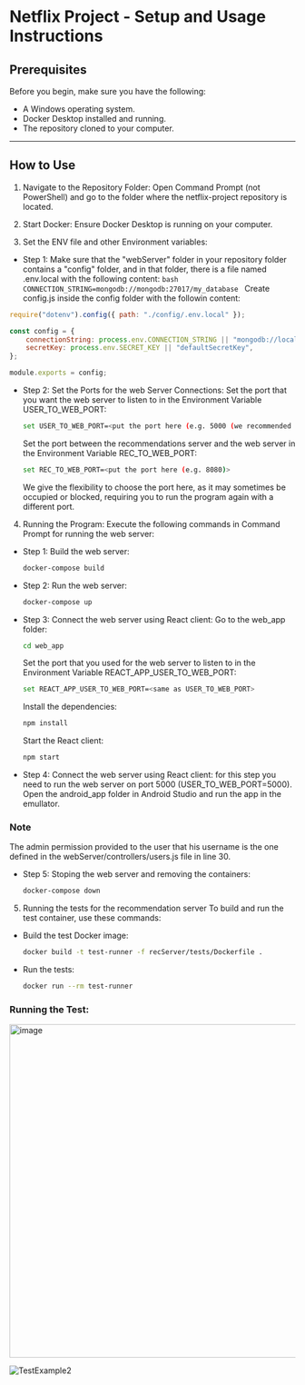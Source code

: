 # Netflix Project - Setup and Usage Instructions
## Prerequisites
Before you begin, make sure you have the following:

- A Windows operating system.
- Docker Desktop installed and running.
- The repository cloned to your computer.

---
  
## How to Use
1. Navigate to the Repository Folder:
Open Command Prompt (not PowerShell) and go to the folder where the netflix-project repository is located.

2. Start Docker:
Ensure Docker Desktop is running on your computer.

3. Set the ENV file and other Environment variables:
- Step 1: 
   Make sure that the "webServer" folder in your repository folder contains a "config" folder, and in that folder, there is a file named .env.local with the following content:
      ```bash
      CONNECTION_STRING=mongodb://mongodb:27017/my_database
      ```
   Create config.js inside the config folder with the followin content:
```javascript
require("dotenv").config({ path: "./config/.env.local" });

const config = {
    connectionString: process.env.CONNECTION_STRING || "mongodb://localhost:27017/default_db",
    secretKey: process.env.SECRET_KEY || "defaultSecretKey",
};

module.exports = config;
```

- Step 2: Set the Ports for the web Server Connections:
    Set the port that you want the web server to listen to in the Environment Variable USER_TO_WEB_PORT:
   ```bash
   set USER_TO_WEB_PORT=<put the port here (e.g. 5000 (we recommended 5000))>
   ```
   Set the port between the recommendations server and the web server in the Environment Variable REC_TO_WEB_PORT:
   ```bash
   set REC_TO_WEB_PORT=<put the port here (e.g. 8080)>
   ```
   We give the flexibility to choose the port here, as it may sometimes be occupied or blocked, requiring you to run the program again with a different port.
4. Running the Program:
Execute the following commands in Command Prompt for running the web server:

- Step 1: Build the web server:
   ```bash
   docker-compose build
   ```
- Step 2: Run the web server:
   ```bash
   docker-compose up
   ```
- Step 3: Connect the web server using React client:
   Go to the web_app folder:
   ```bash
   cd web_app
   ```
   Set the port that you used for the web server to listen to in the Environment Variable REACT_APP_USER_TO_WEB_PORT:
   ```bash
   set REACT_APP_USER_TO_WEB_PORT=<same as USER_TO_WEB_PORT>
   ```
   Install the dependencies:
   ```bash
   npm install
   ```
   Start the React client:
   ```bash
   npm start
   ```
- Step 4: Connect the web server using React client:
   for this step you need to run the web server on port 5000 (USER_TO_WEB_PORT=5000).
   Open the android_app folder in Android Studio and run the app in the emullator.
 ### Note
The admin permission provided to the user that his username is the one defined in the webServer/controllers/users.js file in line 30.

- Step 5: Stoping the web server and removing the containers:
   ```bash
   docker-compose down
   ```
5. Running the tests for the recommendation server
To build and run the test container, use these commands:

- Build the test Docker image:
  ```bash
  docker build -t test-runner -f recServer/tests/Dockerfile .
  ```
- Run the tests:
  ```bash
  docker run --rm test-runner
  ```
### Running the Test:
<img width="587" alt="image" src="https://github.com/user-attachments/assets/d23b6f93-3d42-4a35-a78a-ad6313d900d7" />

![TestExample2](https://github.com/user-attachments/assets/d5e98856-b57c-4252-bce2-533879e64904)
